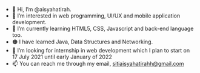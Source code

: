 - 👋 Hi, I’m @aisyahatirah. 
- 👀 I’m interested in web programming, UI/UX and mobile application development.
- 🌱 I’m currently learning HTML5, CSS, Javascript and back-end language too.
- 🟠 I have learned Java, Data Structures and Networking.
- 💞️ I’m looking for internship in web development which I plan to start on 17 July 2021 until early January of 2022
- 📫 You can reach me through my email, sitiaisyahatirahh@gmail.com

